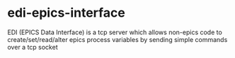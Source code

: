 # edi-epics-interface
EDI (EPICS Data Interface) is a tcp server which allows non-epics code to create/set/read/alter epics process variables by sending simple commands over a tcp socket
